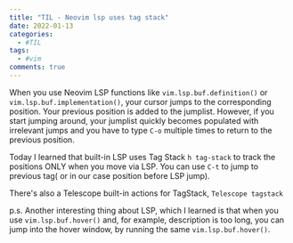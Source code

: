 ```yaml
---
title: "TIL - Neovim lsp uses tag stack"
date: 2022-01-13
categories:
  - #TIL
tags:
  - #vim
comments: true
---
```


When you use Neovim LSP functions like `vim.lsp.buf.definition()` or
`vim.lsp.buf.implementation()`, your cursor jumps to the corresponding position.
Your previous position is added to the jumplist. However, if you start jumping
around, your jumplist quickly becomes populated with irrelevant jumps and
you have to type `C-o` multiple times to return to the previous position.

Today I learned that built-in LSP uses Tag Stack `h tag-stack` to track the
positions ONLY when you move via LSP. You can use `C-t` to jump to previous tag(
or in our case position before LSP jump).

There's also a Telescope built-in actions for TagStack, `Telescope tagstack`

p.s. Another interesting thing about LSP, which I learned is that when you
use `vim.lsp.buf.hover()` and, for example, description is too long, you can jump
into the hover window, by running the same `vim.lsp.buf.hover()`.
